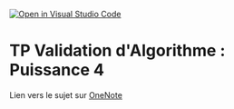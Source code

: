 [![Open in Visual Studio Code](https://classroom.github.com/assets/open-in-vscode-f059dc9a6f8d3a56e377f745f24479a46679e63a5d9fe6f495e02850cd0d8118.svg)](https://classroom.github.com/online_ide?assignment_repo_id=6837445&assignment_repo_type=AssignmentRepo)
# TP Validation d'Algorithme : Puissance 4

Lien vers le sujet sur <a target="_blank" href="https://univgrenoble.sharepoint.com/sites/L3MIAGE2021-2022Teams/_layouts/15/Doc.aspx?sourcedoc={309e8c40-3995-46db-926a-04b4caac7246}&action=edit&wd=target%28_Bibliothèque%20de%20contenu%2FValidation%20d%27algorithme.one%7C016169de-94a9-4639-a83d-c85e5fdaaf94%2FTP%20Puissance%204%7C5e3b9d9e-5a16-4991-afc4-dfea203dee28%2F%29">OneNote</a>
